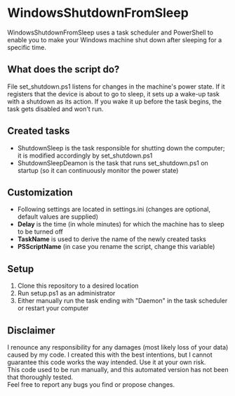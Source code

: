 # WindowsShutdownFromSleep
WindowsShutdownFromSleep uses a task scheduler and PowerShell to enable you to make your Windows machine shut down after sleeping for a specific time.

## What does the script do?
File set_shutdown.ps1 listens for changes in the machine's power state. If it registers that the device is about to go to sleep, it sets up a wake-up task with a shutdown as its action. If you wake it up before the task begins, the task gets disabled and won't run.

## Created tasks
* ShutdownSleep is the task responsible for shutting down the computer; it is modified accordingly by set_shutdown.ps1
* ShutdownSleepDeamon is the task that runs set_shutdown.ps1 on startup (so it can continuously monitor the power state)

## Customization
* Following settings are located in settings.ini (changes are optional, default values are supplied)
* **Delay** is the time (in whole minutes) for which the machine has to sleep to be turned off
* **TaskName** is used to derive the name of the newly created tasks
* **PSScriptName** (in case you rename the script, change this variable)

## Setup
1. Clone this repository to a desired location
2. Run setup.ps1 as an administrator
3. Either manually run the task ending with "Daemon" in the task scheduler or restart your computer

## Disclaimer
I renounce any responsibility for any damages (most likely loss of your data) caused by my code. I created this with the best intentions, but I cannot guarantee this code works the way intended. Use it at your own risk.\
This code used to be run manually, and this automated version has not been that thoroughly tested.\
Feel free to report any bugs you find or propose changes.
